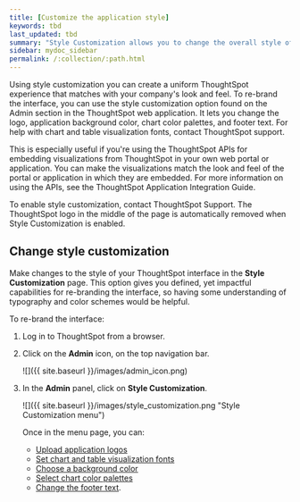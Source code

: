 ```yaml
---
title: [Customize the application style]
keywords: tbd
last_updated: tbd
summary: "Style Customization allows you to change the overall style of your ThoughtSpot interface. "
sidebar: mydoc_sidebar
permalink: /:collection/:path.html
---
```

Using style customization you can create a uniform ThoughtSpot experience that
matches with your company's look and feel. To re-brand the interface, you can
use the style customization option found on the Admin section in the ThoughtSpot
web application. It lets you change the logo, application background color,
chart color palettes, and footer text. For help with chart and table
visualization fonts, contact ThoughtSpot support.

This is especially useful if you're using the ThoughtSpot APIs for embedding
visualizations from ThoughtSpot in your own web portal or application. You can
make the visualizations match the look and feel of the portal or application in
which they are embedded. For more information on using the APIs, see the
ThoughtSpot Application Integration Guide.

To enable style customization, contact ThoughtSpot Support. The ThoughtSpot logo
in the middle of the page is automatically removed when Style Customization is
enabled.


## Change style customization

Make changes to the style of your ThoughtSpot interface in the **Style Customization** page. This option gives you defined, yet impactful capabilities for re-branding the interface, so having some understanding of typography and color schemes would be helpful.

To re-brand the interface:

1. Log in to ThoughtSpot from a browser.
2. Click on the **Admin** icon, on the top navigation bar.

    ![]({{ site.baseurl }}/images/admin_icon.png)

3. In the **Admin** panel, click on **Style Customization**.

     ![]({{ site.baseurl }}/images/style_customization.png "Style Customization menu")

    Once in the menu page, you can:

    -   [Upload application logos](upload-application-logos.html#)
    -   [Set chart and table visualization fonts](set-chart-and-table-visualization-fonts.html#)
    -   [Choose a background color](choose-background-color.html#)
    -   [Select chart color palettes](select-chart-color-palettes.html#)
    -   [Change the footer text](change-the-footer-text.html#).
